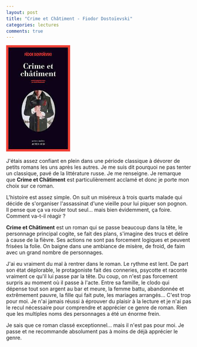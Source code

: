 ```yaml
---
layout: post
title: "Crime et Châtiment - Fiodor Dostoïevski"
categories: lectures
comments: true
---
```


![milady](https://github.com/homeostasie/bouquins/raw/master/_pics/lv/dostoievski_fiodor/cec.jpg)

J'étais assez confiant en plein dans une période classique à dévorer de petits romans les uns après les autres. Je me suis dit pourquoi ne pas tenter un classique, pavé de la littérature russe. Je me renseigne. Je remarque que **Crime et Châtiment** est particulièrement acclamé et donc je porte mon choix sur ce roman.

L'histoire est assez simple. On suit un miséreux à trois quarts malade qui décide de s'organiser l'assassinat d'une vieille pour lui piquer son pognon. Il pense que ça va rouler tout seul... mais bien évidemment, ça foire. Comment va-t-il réagir ?

**Crime et Châtiment** est un roman qui se passe beaucoup dans la tête, le personnage principal cogite, se fait des plans, s'imagine des trucs et délire à cause de la fièvre. Ses actions ne sont pas forcement logiques et peuvent frisées la folie. On baigne dans une ambiance de misère, de froid, de faim avec un grand nombre de personnages. 

J'ai eu vraiment du mal à rentrer dans le roman. Le rythme est lent. De part son état déplorable, le protagoniste fait des conneries, psycotte et raconte vraiment ce qu'il lui passe par la tête. Du coup, on n'est pas forcement surpris au moment où il passe à l'acte. Entre sa famille, le clodo qui dépense tout son argent au bar et meure, la femme battu, abandonnée et extrêmement pauvre, la fille qui fait pute, les mariages arrangés... C'est trop pour moi. Je n'ai jamais réussi à éprouver du plaisir à la lecture et je n'ai pas le recul nécessaire pour comprendre et apprécier ce genre de roman. Rien que les multiples noms des personnages a été un énorme frein.

Je sais que ce roman classé exceptionnel... mais il n'est pas pour moi. Je passe et ne recommande absolument pas à moins de déjà apprécier le genre. 
